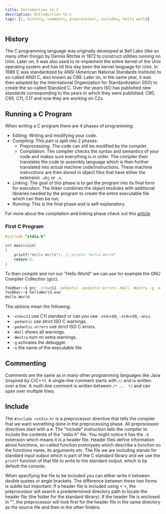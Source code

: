 ```yaml
---
title: Introduction to C
description: Introduction to C
tags: [C, history, comments, preprocessor, includes, hello world]
---
```


## History

The C programming language was originally developed at Bell Labs (like so many other things) by Dennis Ritchie in 1972 to construct utilities running on Unix. Later on, it was also used to re-implement the entire kernel of the Unix operating system and has till this day been the kernel language for Unix. In 1989 C was standardized by ANSI (American National Standards Institute) to so-called ANSI C, also known as C89. Later on, in the same year, it was then adopted by the International Organization for Standardization (ISO) to create the so-called Standard C. Over the years ISO has published new standards corresponding to the years in which they were published: C90, C99, C11, C17 and now they are working on C2x.

## Running a C Program

When writing a C program there are 4 phases of programming:

- Editing: Writing and modifying your code.
- Compiling: This part is split into 2 phases:
  - Preprocessing: The code can still be modified by the compiler.
  - Compilation: The compiler checks the syntax and semantics of your code and makes sure everything is in order. The compiler then translates the code to assembly language which is then further translated into actual machine code/instructions. These machine instructions are then stored in object files that have either the extension `.obj` or `.o`.
- Linking: The goal of this phase is to get the program into its final form for execution. The linker combines the object modules with additional libraries needed by the program to create the entire executable file which can then be run.
- Running: This is the final phase and is self-explanatory.

For more about the compilation and linking phase check out this [article](https://medium.com/@bdov_/what-happens-when-you-type-gcc-main-c-a4454564e96d).

### First C Program

```c title="helloWorld.c"
#include "stdio.h"

int main(void)
{
    printf("Hello World"); // prints "Hello World"
    return 0;
}
```

To then compile and run our "Hello World" we can use for example the GNU Compiler Collection (gcc).

```bash
foo@bar:~$ gcc -std=c11 -pedantic -pedantic-errors -Wall -Wextra -g -o helloWorld helloWorld.c
foo@bar:~$ helloWorld.exe
Hello World
```

The options mean the following:

- `-std=c11` use C11 standard or can you use `-std=c89`, `-std=c99`, `-ansi`.
- `-pedantic` use strict ISO C warnings.
- `-pedantic-errors` use strict ISO C errors.
- `-Wall` shows all warnings.
- `-Wextra` turn on extra warnings.
- `-g` activates the debugger.
- `-o` the name of the executable file.

## Commenting

Comments are the same as in many other programming languages like Java (inspired by C/C++). A single-line comment starts with `//` and is written over a line. A multi-line comment is written between `/* ... */` and can span over multiple lines.

## Include

The `#include <stdio.h>` is a preprocessor directive that tells the compiler that we want something done in the preprocessing phase. All preprocessor directives start with a `#`. The "include" instruction tells the compiler to include the contents of the "stdio.h" file. You might notice it has the `.h` extension which means it is a header file. Header files define information about functions, so-called function prototypes which describe a function so the functions name, its arguments etc. The file we are including stands for standard input output which is part of the C standard library and we use the `printf` function of that file to write to the standard output, which is by default the console.

When specifying the file to be included you can either write it between double quotes or angle brackets. The difference between these two forms is subtle but important. If a header file is included using < >, the preprocessor will search a predetermined directory path to locate the header file (the folder for the standard library). If the header file is enclosed in "", the preprocessor will look first for the header file in the same directory as the source file and then in the other folders.

